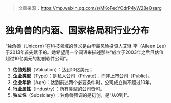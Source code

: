 > 文章来源：https://mp.weixin.qq.com/s/MKoFecYOdrP4yW28eQsarg

# 独角兽的内涵、国家格局和行业分布

“独角兽（Unicorn）”在科技领域的含义是由华裔风险投资人艾琳·李（Aileen Lee）于2013年首先赋予的。她希望用一个词语来描述那些“成立于2003年之后且估值超过10亿美元的初创软件公司”。

1. **估值规模**（Valuation）：达到10亿美元；
2. **企业类型**（Type）：是私人公司（Private），而非上市公司（Public）。
3. **企业年龄**（Age）：达到前述两个必要条件时，公司成立尚不超过10年。
4. **行业属性**（Industry）：所有类型的公司皆可。
5. **独立性**（Subsidiary）：独角兽强调的是初创，是“从0到1”。